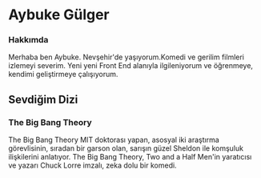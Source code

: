 <h1> Aybuke Gülger </h1>

<h3> Hakkımda </h3>

Merhaba ben Aybuke. Nevşehir'de yaşıyorum.Komedi ve gerilim filmleri izlemeyi severim. Yeni yeni Front End alanıyla ilgileniyorum ve öğrenmeye, kendimi geliştirmeye çalışıyorum.

<h2> Sevdiğim Dizi </h2>

<h3> The Big Bang Theory </h3>

The Big Bang Theory MIT doktorası yapan, asosyal iki araştırma görevlisinin, sıradan bir garson olan, sarışın güzel Sheldon ile komşuluk ilişkilerini anlatıyor. The Big Bang Theory, Two and a Half Men'in yaratıcısı ve yazarı Chuck Lorre imzalı, zeka dolu bir komedi.
